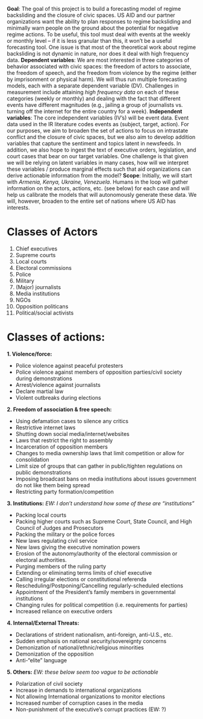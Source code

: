 **Goal**: The goal of this project is to build a forecasting model of regime backsliding and the closure of civic spaces.  US AID and our partner organizations want the ability to plan responses to regime backsliding and minimally warn people on the ground about the potential for negative regime actions.  To be useful, this tool must deal with events at the weekly or monthly level – if it is less granular than this, it won’t be a useful forecasting tool.  One issue is that most of the theoretical work about regime backsliding is not dynamic in nature, nor does it deal with high frequency data.
**Dependent variables**: We are most interested in three categories of behavior associated with civic spaces: the freedom of actors to associate, the freedom of speech, and the freedom from violence by the regime (either by imprisonment or physical harm).  We will thus run multiple forecasting models, each with a separate dependent variable (DV).  Challenges in measurement include attaining *high frequency data* on each of these categories (weekly or monthly) and dealing with the fact that different events have different magnitudes (e.g., jailing a group of journalists vs. turning off the internet for the entire country for a week).
**Independent variables**: The core independent variables (IV’s) will be event data.  Event data used in the IR literature codes events as (subject, target, action).  For our purposes, we aim to broaden the set of actions to focus on intrastate conflict and the closure of civic spaces, but we also aim to develop addition variables that capture the sentiment and topics latent in newsfeeds.  In addition, we also hope to ingest the text of executive orders, legislation, and court cases that bear on our target variables.  One challenge is that given we will be relying on latent variables in many cases, how will we interpret these variables / produce marginal effects such that aid organizations can derive actionable information from the model?
**Scope**: Initially, we will start with *Armenia, Kenya, Ukraine, Venezuela*.  Humans in the loop will gather information on the actors, actions, etc. (see below) for each case and will help us calibrate the models that will autonomously generate these data.  We will, however, broaden to the entire set of nations where US AID has interests.







# Classes of Actors

1. Chief executives
1. Supreme courts
1. Local courts
1. Electoral commissions
1. Police
1. Military
1. (Major) journalists
1. Media institutions
1. NGOs
1. Opposition politicans
1. Political/social activists

# Classes of actions:

**1. Violence/force:**   
  * Police violence against peaceful protesters
  * Police violence against members of opposition parties/civil society during demonstrations
  * Arrest/violence against journalists
  * Declare martial law
  * Violent outbreaks during elections

**2. Freedom of association & free speech:**    
  * Using defamation cases to silence any critics
  * Restrictive internet laws
  * Shutting down social media/internet/websites
  * Laws that restrict the right to assembly
  * Incarceration of opposition members
  * Changes to media ownership laws that limit competition or allow for consolidation
  * Limit size of groups that can gather in public/tighten regulations on public demonstrations
  * Imposing broadcast bans on media institutions about issues government do not like them being spread
  * Restricting party formation/competition

**3. Institutions:**    *EW: I don’t understand how some of these are “institutions”*
  * Packing local courts
  * Packing higher courts such as Supreme Court, State Council, and High Council of Judges and Prosecutors
  * Packing the military or the police forces
  * New laws regulating civil service
  * New laws giving the executive nomination powers
  * Erosion of the autonomy/authority of the electoral commission or electoral authorities.
  * Purging members of the ruling party
  * Extending or eliminating terms limits of chief executive
  * Calling irregular elections or constitutional referenda
  * Rescheduling/Postponing/Cancelling regularly-scheduled elections
  * Appointment of the President’s family members in governmental institutions
  * Changing rules for political competition (i.e. requirements for parties)
  * Increased reliance on executive orders

**4. Internal/External Threats:**   
  * Declarations of strident nationalism, anti-foreign, anti-U.S., etc.
  * Sudden emphasis on national security/sovereignty concerns
  * Demonization of national/ethnic/religious minorities
  * Demonization of the opposition
  * Anti-“elite” language

**5. Others:**    *EW: these below seem too vague to be actionable*
  * Polarization of civil society
  * Increase in demands to international organizations
  * Not allowing International organizations to monitor elections
  * Increased number of corruption cases in the media
  * Non-punishment of the executive’s corrupt practices (EW: ?)
